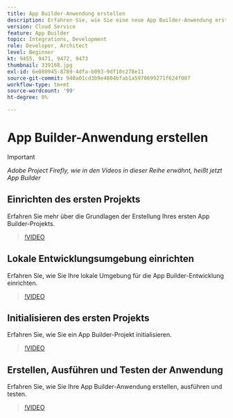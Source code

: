 ```yaml
---
title: App Builder-Anwendung erstellen
description: Erfahren Sie, wie Sie eine neue App Builder-Anwendung erstellen und Bootstrapping vornehmen.
version: Cloud Service
feature: App Builder
topic: Integrations, Development
role: Developer, Architect
level: Beginner
kt: 9455, 9471, 9472, 9473
thumbnail: 339168.jpg
exl-id: 6e080945-8789-4dfa-b093-9df10c278e11
source-git-commit: 940a01cd3b9e4804bfab1a5970699271f624f087
workflow-type: tm+mt
source-wordcount: '99'
ht-degree: 0%

---
```


# App Builder-Anwendung erstellen

>[!IMPORTANT]
>
> _Adobe Project Firefly, wie in den Videos in dieser Reihe erwähnt, heißt jetzt App Builder_

## Einrichten des ersten Projekts

Erfahren Sie mehr über die Grundlagen der Erstellung Ihres ersten App Builder-Projekts.

>[!VIDEO](https://video.tv.adobe.com/v/339168/?quality=12&learn=on)

## Lokale Entwicklungsumgebung einrichten

Erfahren Sie, wie Sie Ihre lokale Umgebung für die App Builder-Entwicklung einrichten.

>[!VIDEO](https://video.tv.adobe.com/v/339169/?quality=12&learn=on)

## Initialisieren des ersten Projekts

Erfahren Sie, wie Sie ein App Builder-Projekt initialisieren.

>[!VIDEO](https://video.tv.adobe.com/v/339170/?quality=12&learn=on)

## Erstellen, Ausführen und Testen der Anwendung

Erfahren Sie, wie Sie Ihre App Builder-Anwendung erstellen, ausführen und testen.

>[!VIDEO](https://video.tv.adobe.com/v/339171/?quality=12&learn=on)
